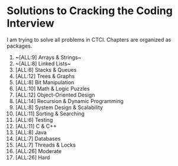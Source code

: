 # Solutions to Cracking the Coding Interview

I am trying to solve all problems in CTCI.
Chapters are organized as packages.

1. ~[ALL:9] Arrays & Strings~
2. ~[ALL:8] Linked Lists~
3. [ALL:6] Stacks & Queues
4. [ALL:12] Trees & Graphs
5. [ALL:8] Bit Manipulation
6. [ALL:10] Math & Logic Puzzles
7. [ALL:12] Object-Oriented Design
8. [ALL:14] Recursion & Dynamic Programming
9. [ALL:8] System Design & Scalability
10. [ALL:11] Sorting & Searching
11. [ALL:6] Testing
12. [ALL:11] C & C++
13. [ALL:8] Java
14. [ALL:7] Databases
15. [ALL:7] Threads & Locks
16. [ALL:26] Moderate
17. [ALL:26] Hard
